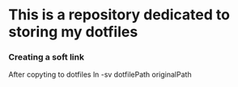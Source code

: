 # This is a repository dedicated to storing my dotfiles

### Creating a soft link
After copyting to dotfiles
ln -sv dotfilePath originalPath
